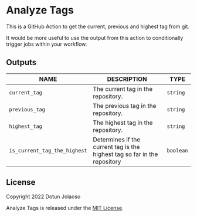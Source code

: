 # Analyze Tags

This is a GitHub Action to get the current, previous and highest tag from git.

It would be more useful to use the output from this action to conditionally trigger jobs within your workflow.


## Outputs

|    NAME                          |                                               DESCRIPTION                                               |   TYPE   |
| ------------                     | ------------------------------------------------------------------------------------------------------  | -------- |
| `current_tag`                    | The current tag in the repository.                                                                         | `string` |
| `previous_tag`                   | The previous tag in the repository.                                                                        | `string` |
| `highest_tag`                    | The highest tag in the repository.                                                                         | `string` |
| `is_current_tag_the_highest`     | Determines if the current tag is the highest tag so far in the repository                                  | `boolean` |

## License

Copyright 2022 Dotun Jolaoso

Analyze Tags is released under the [MIT License](./LICENSE).
